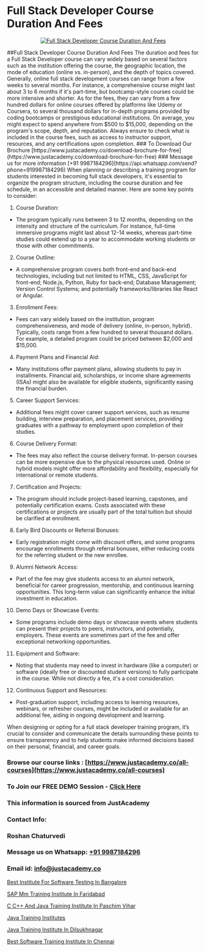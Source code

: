 # Full Stack Developer Course Duration And Fees

<p align="center">
  <a href="https://justacademy.co/program-detail/full-stack-web-development">
    <img src="https://justacademy.co/storage2/program_images/1704700371.webp" alt="Full Stack Developer Course Duration And Fees">
  </a>
</p>
##Full Stack Developer Course Duration And Fees
The duration and fees for a Full Stack Developer course can vary widely based on several factors such as the institution offering the course, the geographic location, the mode of education (online vs. in-person), and the depth of topics covered. Generally, online full stack development courses can range from a few weeks to several months. For instance, a comprehensive course might last about 3 to 6 months if it's part-time, but bootcamp-style courses could be more intensive and shorter. As for the fees, they can vary from a few hundred dollars for online courses offered by platforms like Udemy or Coursera, to several thousand dollars for in-depth programs provided by coding bootcamps or prestigious educational institutions. On average, you might expect to spend anywhere from $500 to $15,000, depending on the program's scope, depth, and reputation. Always ensure to check what is included in the course fees, such as access to instructor support, resources, and any certifications upon completion.
### To Download Our Brochure [https://www.justacademy.co/download-brochure-for-free](https://www.justacademy.co/download-brochure-for-free)
### Message us for more information [+91 9987184296](https://api.whatsapp.com/send?phone=919987184296)
When planning or describing a training program for students interested in becoming full stack developers, it's essential to organize the program structure, including the course duration and fee schedule, in an accessible and detailed manner. Here are some key points to consider:

1) Course Duration: 
- The program typically runs between 3 to 12 months, depending on the intensity and structure of the curriculum. For instance, full-time immersive programs might last about 12-14 weeks, whereas part-time studies could extend up to a year to accommodate working students or those with other commitments.

2) Course Outline: 
- A comprehensive program covers both front-end and back-end technologies, including but not limited to HTML, CSS, JavaScript for front-end; Node.js, Python, Ruby for back-end; Database Management; Version Control Systems; and potentially frameworks/libraries like React or Angular.

3) Enrollment Fees:
- Fees can vary widely based on the institution, program comprehensiveness, and mode of delivery (online, in-person, hybrid). Typically, costs range from a few hundred to several thousand dollars. For example, a detailed program could be priced between $2,000 and $15,000.

4) Payment Plans and Financial Aid:
- Many institutions offer payment plans, allowing students to pay in installments. Financial aid, scholarships, or income share agreements (ISAs) might also be available for eligible students, significantly easing the financial burden.

5) Career Support Services:
- Additional fees might cover career support services, such as resume building, interview preparation, and placement services, providing graduates with a pathway to employment upon completion of their studies.

6) Course Delivery Format:
- The fees may also reflect the course delivery format. In-person courses can be more expensive due to the physical resources used. Online or hybrid models might offer more affordability and flexibility, especially for international or remote students.

7) Certification and Projects:
- The program should include project-based learning, capstones, and potentially certification exams. Costs associated with these certifications or projects are usually part of the total tuition but should be clarified at enrollment.

8) Early Bird Discounts or Referral Bonuses:
- Early registration might come with discount offers, and some programs encourage enrollments through referral bonuses, either reducing costs for the referring student or the new enrollee.

9) Alumni Network Access:
- Part of the fee may give students access to an alumni network, beneficial for career progression, mentorship, and continuous learning opportunities. This long-term value can significantly enhance the initial investment in education.

10) Demo Days or Showcase Events:
- Some programs include demo days or showcase events where students can present their projects to peers, instructors, and potentially, employers. These events are sometimes part of the fee and offer exceptional networking opportunities.

11) Equipment and Software:
- Noting that students may need to invest in hardware (like a computer) or software (ideally free or discounted student versions) to fully participate in the course. While not directly a fee, it's a cost consideration.

12) Continuous Support and Resources:
- Post-graduation support, including access to learning resources, webinars, or refresher courses, might be included or available for an additional fee, aiding in ongoing development and learning.

When designing or opting for a full stack developer training program, it’s crucial to consider and communicate the details surrounding these points to ensure transparency and to help students make informed decisions based on their personal, financial, and career goals.

### Browse our course links : [https://www.justacademy.co/all-courses](https://www.justacademy.co/all-courses) 
### To Join our FREE DEMO Session - [Click Here](https://www.justacademy.co/register-for-course-demo)


### This information is sourced from JustAcademy
### Contact Info:
### Roshan Chaturvedi
### Message us on Whatsapp: [+91 9987184296](https://api.whatsapp.com/send?phone=919987184296)
### Email id: [info@justacademy.co](mailto:info@justacademy.co)
                
[Best Institute For Software Testing In Bangalore](https://www.linkedin.com/pulse/best-institute-software-testing-bangalore-p0mzc?trackingId=K0BCLfQr%2FTc%2BHkMx8Se8gQ%3D%3D&lipi=urn%3Ali%3Apage%3Ad_flagship3_company_admin%3BPMbi7PJsSrOfOFf5jCv3gg%3D%3D)

[SAP Mm Training Institute In Faridabad](https://www.linkedin.com/pulse/sap-mm-training-institute-faridabad-justacademy-sunnyvale-laxkf/)

[C C++ And Java Training Institute In Paschim Vihar](https://medium.com/@akanshapatil/c-c-and-java-training-institute-in-paschim-vihar-f182eecb0d08)

[Java Training Institutes](https://medium.com/@prempja40/java-training-institutes-75720ed9f68f)

[Java Training Institute In Dilsukhnagar](https://justacademyin.github.io/justacademy/java-training-institute-in-dilsukhnagar)

[Best Software Training Institute In Chennai](https://justacademyin.github.io/justacademy/best-software-training-institute-in-chennai)

